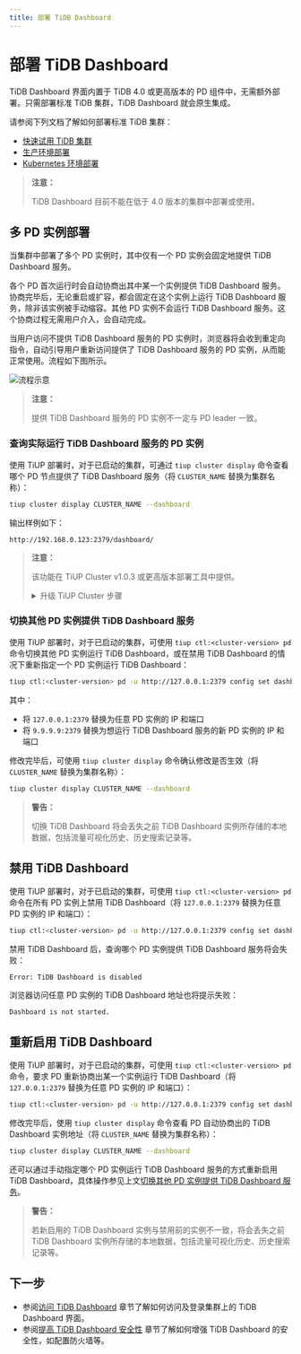 ```yaml
---
title: 部署 TiDB Dashboard
---
```


# 部署 TiDB Dashboard

TiDB Dashboard 界面内置于 TiDB 4.0 或更高版本的 PD 组件中，无需额外部署。只需部署标准 TiDB 集群，TiDB Dashboard 就会原生集成。

请参阅下列文档了解如何部署标准 TiDB 集群：

- [快速试用 TiDB 集群](/quick-start-with-tidb.md)
- [生产环境部署](/production-deployment-using-tiup.md)
- [Kubernetes 环境部署](https://docs.pingcap.com/zh/tidb-in-kubernetes/v1.1/access-dashboard/)

> **注意：**
>
> TiDB Dashboard 目前不能在低于 4.0 版本的集群中部署或使用。

## 多 PD 实例部署

当集群中部署了多个 PD 实例时，其中仅有一个 PD 实例会固定地提供 TiDB Dashboard 服务。

各个 PD 首次运行时会自动协商出其中某一个实例提供 TiDB Dashboard 服务。协商完毕后，无论重启或扩容，都会固定在这个实例上运行 TiDB Dashboard 服务，除非该实例被手动缩容。其他 PD 实例不会运行 TiDB Dashboard 服务。这个协商过程无需用户介入，会自动完成。

当用户访问不提供 TiDB Dashboard 服务的 PD 实例时，浏览器将会收到重定向指令，自动引导用户重新访问提供了 TiDB Dashboard 服务的 PD 实例，从而能正常使用。流程如下图所示。

![流程示意](https://download.pingcap.com/images/docs-cn/dashboard/dashboard-ops-multiple-pd.png)

> **注意：**
>
> 提供 TiDB Dashboard 服务的 PD 实例不一定与 PD leader 一致。

### 查询实际运行 TiDB Dashboard 服务的 PD 实例

使用 TiUP 部署时，对于已启动的集群，可通过 `tiup cluster display` 命令查看哪个 PD 节点提供了 TiDB Dashboard 服务（将 `CLUSTER_NAME` 替换为集群名称）：

```bash
tiup cluster display CLUSTER_NAME --dashboard
```

输出样例如下：

```
http://192.168.0.123:2379/dashboard/
```

> **注意：**
>
> 该功能在 TiUP Cluster v1.0.3 或更高版本部署工具中提供。
>
> <details>
> <summary>升级 TiUP Cluster 步骤</summary>
>
> ```shell
> tiup update --self
> tiup update cluster --force
> ```
>
> </details>

### 切换其他 PD 实例提供 TiDB Dashboard 服务

使用 TiUP 部署时，对于已启动的集群，可使用 `tiup ctl:<cluster-version> pd` 命令切换其他 PD 实例运行 TiDB Dashboard，或在禁用 TiDB Dashboard 的情况下重新指定一个 PD 实例运行 TiDB Dashboard：

```bash
tiup ctl:<cluster-version> pd -u http://127.0.0.1:2379 config set dashboard-address http://9.9.9.9:2379
```

其中：

- 将 `127.0.0.1:2379` 替换为任意 PD 实例的 IP 和端口
- 将 `9.9.9.9:2379` 替换为想运行 TiDB Dashboard 服务的新 PD 实例的 IP 和端口

修改完毕后，可使用 `tiup cluster display` 命令确认修改是否生效（将 `CLUSTER_NAME` 替换为集群名称）：

```bash
tiup cluster display CLUSTER_NAME --dashboard
```

> **警告：**
>
> 切换 TiDB Dashboard 将会丢失之前 TiDB Dashboard 实例所存储的本地数据，包括流量可视化历史、历史搜索记录等。

## 禁用 TiDB Dashboard

使用 TiUP 部署时，对于已启动的集群，可使用 `tiup ctl:<cluster-version> pd` 命令在所有 PD 实例上禁用 TiDB Dashboard（将 `127.0.0.1:2379` 替换为任意 PD 实例的 IP 和端口）：

```bash
tiup ctl:<cluster-version> pd -u http://127.0.0.1:2379 config set dashboard-address none
```

禁用 TiDB Dashboard 后，查询哪个 PD 实例提供 TiDB Dashboard 服务将会失败：

```
Error: TiDB Dashboard is disabled
```

浏览器访问任意 PD 实例的 TiDB Dashboard 地址也将提示失败：

```
Dashboard is not started.
```

## 重新启用 TiDB Dashboard

使用 TiUP 部署时，对于已启动的集群，可使用 `tiup ctl:<cluster-version> pd` 命令，要求 PD 重新协商出某一个实例运行 TiDB Dashboard（将 `127.0.0.1:2379` 替换为任意 PD 实例的 IP 和端口）：

```bash
tiup ctl:<cluster-version> pd -u http://127.0.0.1:2379 config set dashboard-address auto
```

修改完毕后，使用 `tiup cluster display` 命令查看 PD 自动协商出的 TiDB Dashboard 实例地址（将 `CLUSTER_NAME` 替换为集群名称）：

```bash
tiup cluster display CLUSTER_NAME --dashboard
```

还可以通过手动指定哪个 PD 实例运行 TiDB Dashboard 服务的方式重新启用 TiDB Dashboard，具体操作参见上文[切换其他 PD 实例提供 TiDB Dashboard 服务](#切换其他-pd-实例提供-tidb-dashboard-服务)。

> **警告：**
>
> 若新启用的 TiDB Dashboard 实例与禁用前的实例不一致，将会丢失之前 TiDB Dashboard 实例所存储的本地数据，包括流量可视化历史、历史搜索记录等。

## 下一步

- 参阅[访问 TiDB Dashboard](/dashboard/dashboard-access.md) 章节了解如何访问及登录集群上的 TiDB Dashboard 界面。
- 参阅[提高 TiDB Dashboard 安全性](/dashboard/dashboard-ops-security.md) 章节了解如何增强 TiDB Dashboard 的安全性，如配置防火墙等。
